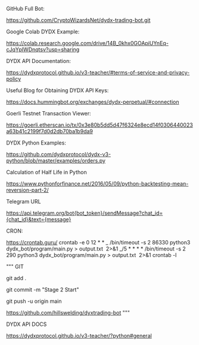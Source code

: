GitHub Full Bot:

https://github.com/CryptoWizardsNet/dydx-trading-bot.git

Google Colab DYDX Example:

https://colab.research.google.com/drive/14B_0khx0GOApiUYnEq-cJqYpIWDnqtsv?usp=sharing

DYDX API Documentation:

https://dydxprotocol.github.io/v3-teacher/#terms-of-service-and-privacy-policy

Useful Blog for Obtaining DYDX API Keys:

https://docs.hummingbot.org/exchanges/dydx-perpetual/#connection

Goerli Testnet Transaction Viewer:

https://goerli.etherscan.io/tx/0x3e80b5dd5d47f6324e8ecd14f0306440023a63b41c2199f7d0d2db70ba1b9da9

DYDX Python Examples:

https://github.com/dydxprotocol/dydx-v3-python/blob/master/examples/orders.py

Calculation of Half Life in Python

https://www.pythonforfinance.net/2016/05/09/python-backtesting-mean-reversion-part-2/

Telegram URL

https://api.telegram.org/bot{bot_token}/sendMessage?chat_id={chat_id}&text={message}

CRON:

https://crontab.guru/
crontab -e
0 12 \* \* _ /bin/timeout -s 2 86330 python3 dydx_bot/program/main.py > output.txt  2>&1
_/5 \* \* \* \* /bin/timeout -s 2 290 python3 dydx_bot/program/main.py > output.txt  2>&1
crontab -l

""" GIT

git add .

git commit -m "Stage 2 Start"

git push -u origin main

https://github.com/hillswelding/dyxtrading-bot
"""

DYDX API DOCS

https://dydxprotocol.github.io/v3-teacher/?python#general
